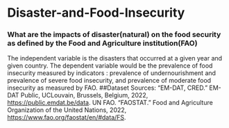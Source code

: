# Disaster-and-Food-Insecurity 
###  What are the impacts of disaster(natural) on the food security as defined by the Food and Agriculture institution(FAO)
The independent variable is the disasters that occurred at a given year and given country. The dependent variable would be the prevalence of food insecurity measured by indicators : prevalence of undernourishment and prevalence of severe food insecurity, and prevalence of moderate food insecurity as measured by FAO.
##Dataset Sources: 
“EM-DAT, CRED.” EM-DAT Public, UCLouvain, Brussels, Belgium, 2022, https://public.emdat.be/data.
UN FAO. “FAOSTAT.” Food and Agriculture Organization of the United Nations, 2022, https://www.fao.org/faostat/en/#data/FS. 
  

